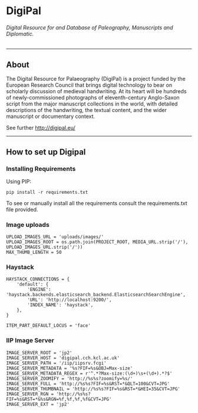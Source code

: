 # DigiPal
###### Digital Resource for and Database of Paleography, Manuscripts and Diplomatic.
----

## About

The Digital Resource for Palaeography (DigiPal) is a project funded by the European Research Council that brings digital technology to bear on scholarly discussion of medieval handwriting. At its heart will be hundreds of newly-commissioned photographs of eleventh-century Anglo-Saxon script from the major manuscript collections in the world, with detailed descriptions of the handwriting, the textual content, and the wider manuscript or documentary context.

See further http://digipal.eu/

----
## How to set up Digipal

### Installing Requirements
Using PIP:

	pip install -r requirements.txt

To see or manually install all the requirements consult the requirements.txt file provided.    

### Image uploads
	UPLOAD_IMAGES_URL = 'uploads/images/'
	UPLOAD_IMAGES_ROOT = os.path.join(PROJECT_ROOT, MEDIA_URL.strip('/'), UPLOAD_IMAGES_URL.strip('/'))
	MAX_THUMB_LENGTH = 50

### Haystack
	HAYSTACK_CONNECTIONS = {
		'default': {
	        'ENGINE': 'haystack.backends.elasticsearch_backend.ElasticsearchSearchEngine',
	        'URL': 'http://localhost:9200/',
	        'INDEX_NAME': 'haystack',
	    },
	}

	ITEM_PART_DEFAULT_LOCUS = 'face'

### IIP Image Server
	IMAGE_SERVER_ROOT = 'jp2'
	IMAGE_SERVER_HOST = 'digipal.cch.kcl.ac.uk'
	IMAGE_SERVER_PATH = '/iip/iipsrv.fcgi'
	IMAGE_SERVER_METADATA = '%s?FIF=%s&OBJ=Max-size'
	IMAGE_SERVER_METADATA_REGEX = r'^.*?Max-size:(\d+)\s+(\d+).*?$'
	IMAGE_SERVER_ZOOMIFY = 'http://%s%s?zoomify=%s/'
	IMAGE_SERVER_FULL = 'http://%s%s?FIF=%s&RST=*&QLT=100&CVT=JPG'
	IMAGE_SERVER_THUMBNAIL = 'http://%s%s?FIF=%s&RST=*&HEI=35&CVT=JPG'
	IMAGE_SERVER_RGN = 'http://%s%s?FIF=%s&RST=*&%s&RGN=%f,%f,%f,%f&CVT=JPG'
	IMAGE_SERVER_EXT = 'jp2'